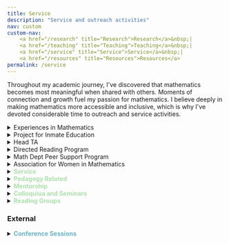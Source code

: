 ```yaml
---
title: Service
description: "Service and outreach activities"
nav: custom
custom-nav: 
    <a href="/research" title="Research">Research</a>&nbsp;|
    <a href="/teaching" title="Teaching">Teaching</a>&nbsp;|
    <a href="/service" title="Service">Service</a>&nbsp;|
    <a href="/resources" title="Resources">Resources</a>
permalink: /service
---
```


Throughout my academic journey, I've discovered that mathematics becomes most meaningful when shared with others. Moments of connection and growth fuel my passion for mathematics. I believe deeply in making mathematics more accessible and inclusive, which is why I've devoted considerable time to outreach and service activities.

<!--
I have been serving as a co-director for the **Project for Inmate Education** (PIE) since July 2023. I've held the position of Head TA in the Mathematics Department since July 2022. Since August 2021, I've been co-organizing both the Math Department Peer Support Program (through June 2025) and the Directed Reading Program (through March 2025).-->

<details class="callout-quarto note">
    <summary class="callout-header">Experiences in Mathematics</summary>
    <div class="callout-body">
<p>I am a co-organiser for <a href="https://sites.google.com/ucsc.edu/experiencesinmath/"><b>Experiences in Mathematics</b></a> seminar series, since Spring 2024, where we invite mathematicians, in the broadest sense of the word, to come and discuss their experiences navigating the professional world as members of minoritised and underrepresented groups.</p>
    </div>
</details>

<details class="callout-quarto note">
    <summary class="callout-header">Project for Inmate Education</summary>
    <div class="callout-body">
<p>I serve as a co-director for the <a href="https://www.physics.ucsc.edu/news-events/community-programs/index.html#:~:text=Project%20for%20Inmate%20Education%20Program%20(PIE)"><b>Project for Inmate Education (PIE)</b></a> since July 2023. We teach incarcerated persons courses on Pre-algebra, College algebra and Introduction to Astronomy at the Santa Cruz Main Jail.</p>
    </div>
</details>

<details class="callout-quarto important">
    <summary class="callout-header">Head TA</summary>
    <div class="callout-body">
<p>Since July 2022, I have served as a <b>Head TA</b> (now <em>Teaching support and Administrative Coordinator</em>) in the Mathematics Department, where we assist the department in supporting Graduate Teaching Assistants.</p>
    </div>
</details>

<details class="callout-quarto important">
    <summary class="callout-header">Directed Reading Program</summary>
    <div class="callout-body">
<p>I was an organiser of the <a href="https://sites.google.com/ucsc.edu/drp-math/"><b>Directed Reading Program</b></a> - where we pair undergraduates with graduate students to work on a reading project - from Fall 2021, when I helped restart the program after a brief hiatus during the pandemic, to March 2025. I have participated as a mentor myself several times, and you can <a href="\drp">view the interesting topics my mentees and I have worked on here</a>. You will also find my mentees and the topics they worked on from my time with <a href="https://sites.google.com/view/twoples/home"><b>Twoples</b></a>.</p>
    </div>
</details>

<details class="callout-quarto important">
    <summary class="callout-header">Math Dept Peer Support Program</summary>
    <div class="callout-body">
<p>I've been co-organising the Math Department <b>Peer Support Program</b> since August 2021 where we support first-year graduate students in navigating the department and program milestones.</p>
    </div>
</details>

<details class="callout-quarto important">
    <summary class="callout-header">Association for Women in Mathematics</summary>
    <div class="callout-body">
<p>I helped co-found the <b><a href="sites.google.com/ucsc.edu/awm/">Association for Women in Mathematics (AWM) Chapter</a></b> with Jennier Guerrero in November 2020, and served as its president in AY 2022-23.</p>
    </div>
</details>

<!-- ### UC Santa Cruz 
style="background-color:#082b30"
style="background-color:#08300d" -->

<details>
    <summary><b style="color:#addfad">Service</b></summary>

<ul style="line-height:180%">

<li> <b href="">Experiences in Mathematics</b>, <small>Mar 2024 - <em>present</em></small><br>
    Co-Organiser, <small>with Jennifer Guerrero and Nariel Monteiro</small></li>

<li> <b>Project for Inmate Education (PIE)</b>, <small>Jul 2023 - <em>present</em></small><br>
    Co-Director, <small>with Mikayla Wilson</small></li>

<li> <b>Head TA</b>, Mathematics Department, <small>Jul 2022 - <em>present</em></small></li>

<li> <a href="https://sites.google.com/ucsc.edu/drp-math/"><b>Directed Reading Program</b></a>, <small>Aug 2021 - <em>present</em></small><br>
    Co-Organiser, <small>with Mike Williams and Jennifer Guerrero</small></li>

<li> <a href="https://sites.google.com/ucsc.edu/awm/"><b>Association for Women in Mathematics</b></a>, UCSC Chapter<br>
    <small> President (Sep 2022 - Sep 2023), General Secretary (Nov 2020 - Jun 2022)</small>

<ul>
    <li><b>Prelim Study Group</b><small>(an AWM Initiative)</small>
<ul>
    <li><em>Study Leader for Algebra</em>, <small>Spring 2024, Summer 2023</small></li>
    <li><em>Study Leader for Analysis</em>, <small>Winter 2022, Summer 2022</small></li>
    <li><em>Study Leader for Geometry</em>, <small>Winter 2022, Summer 2022</small></li>
</ul>
</li>
    <li><b>EmpowHER Hour</b><small>(an AWM Initiative)</small></li>
</ul>

</li>
<li> <b>Mathematics Department Peer Support Program</b>, <small>Aug 2021 - <em>present</em></small><br>
    Organiser, <small>co-organised with Ryan Pugh, Jennifer Guerrero, David Rubinstein, Malachi Alexander, Sophie Aiken</small></li>

<li> <b>Mathematics Department DEI Committee</b>, <small>Oct 2020 - Jun 2022</small><br>
    Graduate Student Representative</li>

<li> <b>Mathematics Department GSI Support</b>, <small>Feb 2021 - Aug 2021</small><br>
    Organiser & Convener</li>
</ul>
</details>

<!-- --------------------------------------------------- -->

<details>
    <summary><b style="color:#addfad">Pedagogy Related</b></summary>

<ul style="line-height:180%">

<li> <em>Graduate Student Facilitator</em>, <a href="https://tlc.ucsc.edu/programs/preparing-for-inclusive-teaching/"><b>Preparing for Inclusive
Teaching</b></a><br>
    <small> Sep 2024, 2023</small></li>

<li> <a href="https://tlc.ucsc.edu/programs/graduate-pedagogy-fellows/"><b>Graduate Pedagogy Fellow</b></a>, Mathematics<br>
    <small> Winter - Spring 2024</small></li>

<li> <em>Session Leader</em>, <a href="https://people.ucsc.edu/~pmorale5/mtc/"><b>Math Teachers’ Circle, Santa Cruz</b></a><br>
    <small> Mar 2024</small></li>

<li> <a href="https://sites.google.com/ucsc.edu/edgedsprogram/"><b>edge-DS</b></a><br>
    <em>Interdisciplinary Scholar,</em>, <small> Fall 2023 - Spring 2024</small><br>
    <em>Foundations Scholar</em>, <small> Fall 2023 - Spring 2024</small></li>

<li> <em>Graduate Student Researcher</em>, <b>Redisigning Calculus in the Life Sciences</b>, <small> Summer 2023, 2021</small></li>

<li> <a href="https://tlc.ucsc.edu/programs/summer-gsi-peer-support-team/"><b>Summer GSI Peer Support Team</b></a><br>
    <small> Spring - Summer 2021</small></li>

</ul>
</details>

<!-- --------------------------------------------------- -->

<details>
    <summary><b style="color:#addfad">Mentorship</b></summary>

<br>
<a href="https://sites.google.com/ucsc.edu/drp-math/"><b>Directed Reading Program</b></a>
<ul style="line-height:180%">

<li> Yahya Bashandy, <b>TBD</b>, <small>Winter 2024</small><br>
    <small>with David Rubinstein</small></li>

<li> Chloe Watson, <b>TBD</b>, <small>Winter 2024</small></li>

<li> Yahya Bashandy, <b>Group Cohomology & Hilbert's 90</b>, <small>Fall 2023</small><br>
    <small>with David Rubinstein</small></li>

<li> August Noe, <b>Model Theory</b>, <small>Fall 2023</small></li>

<li> Morea Lee, <b>Kummer Theory</b>, <small>Spring 2023</small></li>

<li> Brooke Zhang, <b>Combinatorial Designs</b>, <small>Fall 2022</small></li>

<li> Kenneth Gee, <b>The Lambek Correspondance</b>, <small>Summer - Fall 2022</small><br>
    <small>with David Rubinstein</small></li>

<li> Miles Mitchell, <b>Affine Algebraic Groups</b>, <small>Spring 2022</small></li>

<li> Morea Lee, <b>Galois Theory of Number Fields</b>, <small>Winter 2022</small></li>

<li> Yijia Sun, <b>Error Correction Codes</b>, <small>Fall 2021</small></li>

<li> Anna Yoon, <b>Elliptic Curve Cryptography</b>, <small>Winter 2020</small></li>

</ul>

<br>

<a href="https://sites.google.com/view/twoples/home"><b>Twoples</b></a>
<ul style="line-height:180%">

<li> Lillian Frey, <b>Linear Codes</b>, <small>Sep - Dec 2022</small><br>
    <small>Binghamton University</small></li>

<li> Lalit Sharma, <b>Class Groups</b>, <small>Feb - May 2022</small><br>
    <small>University of Delhi</small></li>

<li> Bowen Li, <b>Category Theory</b>, <small>Feb - May 2022</small><br>
    <small>Carleton College</small></li>

<li> Lalit Sharma, <b>Varieties</b>, <small>Sep - Dec 2021</small><br>
    <small>University of Delhi</small></li>

</ul>
</details>

<!-- --------------------------------------------------- -->

<details>
    <summary><b style="color:#addfad">Colloquiua and Seminars</b></summary>

<ul style="line-height:180%">

<li> <b>What are you reading?</b> <em>an informal seminar</em>, <small>Spring 2023</small><br>
    Organiser, <small>co-organised with David Rubinstein, Sophie Aiken and Jennifer Guerrero</small></li>

<li> <b>Category Theory Learning Seminar</b>, <small>Winter & Spring 2022</small><br>
    Organiser, <small>co-organised with Vaibhav Sutrave and David Rubinstein</small>
    <a href="https://drive.google.com/file/d/1_ZJplOxGbYQ77iPW1dp0YLyG3C5P4_Af/view?usp=drive_link" class="internal-link quarter-line-space">Seminar notes&nbsp;→</a></li>

<li> <b>Graduate Colloquium</b>, <small>Fall 2020 - Spring 2022</small><br>
    Organiser, <small>co-organised with David Rubinstein</small></li>

<li> <b>Undergraduate Colloquium</b>, <small>Spring 2022</small><br>
    Organiser, <small>as a member of AWM EC</small></li>
</ul>
</details>

<!-- --------------------------------------------------- -->

<details>
    <summary><b style="color:#addfad">Reading Groups</b></summary>

<ul style="line-height:150%">

<li> Abelian Varieties over Finite Fields &#9733;, <small>Fall 2023</small></li>

<li> Derived Categories of Permutation Modules, <small>Spring 2023</small></li>

<li> Canonical Induction Formulas, <small>Spring 2023</small></li>

<li> Topological Data Analysis &#9733;, <small>Winter 2023</small></li>

<li> Stacks &#9733;, <small>Fall 2022</small></li>

<li> Pointless Topology and Triangulated Categories, <small>Fall 2022</small></li>

<li> Stable Homotopy Theory, <small>Winter & Spring 2022</small></li>

<li> Étale Cohomology &#9733;, <small>Fall 2021</small></li>

<li> (Modular) Representation Theory, <small>Summer 2021</small></li>

<li> Local Class Field Theory, <small>Spring & Summer 2021</small></li>

<li> Homological Algebra &#9733;, <small>Spring 2021</small></li>

<li> A Course in Arithmetic by J.-P.Serre &#9733;, <small>Winter & Summer 2020</small></li>

</ul>
<br>
<small>&#9733; organiser or co-organiser</small>
</details>

<!-- --------------------------------------------------- -->

### External

<details>
    <summary><b style="color:#69b2c1">Conference Sessions</b></summary>

<ul style="line-height:180%">

<li> Invited Paper Session on <b>Rethinking Number Theory</b><br>
    <em>MAA MathFest</em><br>
    Organiser, <small>co-organised with Tyler Billingsley and Sandra Nair</small></li>

<li> Special Session on <b>Rethinking Number Theory</b><br>
    <em>AWM Research Symposium</em><br>
    Organiser, <small>co-organised with Eva Goedhart and Amita Malik</small></li>

</ul>
</details>

<!-- #69b2c1 -->